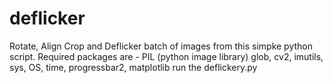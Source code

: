 # deflicker
Rotate, Align Crop and Deflicker batch of images from this simpke python script.
Required packages are - 
PIL (python image library)
glob, cv2, imutils, sys, OS, time, progressbar2, matplotlib
run the deflickery.py
